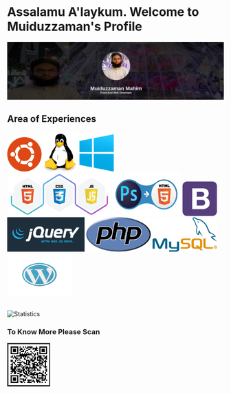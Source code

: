 # Assalamu A'laykum. Welcome to Muiduzzaman's Profile
<img src="images/myself.png"/>

## Area of Experiences
<img src="images/ub.png" width="80px" alt="ubuntu"/>   <img src="images/linux.png" width="80px" alt="linux"/>   <img src="images/win.png" width="80px" alt="win"/>
<br/>
<img src="images/hcj.png" width="240px" height="100px" alt="html-css-js"/>   <img src="images/psd.png" width="160px"  height="100px" alt="psd to html"/> <img src="images/b.png" width="80px"  height="80px" alt="bootstrap"/>   <img src="images/jq.png" width="180px"  height="80px" alt="jquery"/>   <img src="images/php.png" width="150px"  height="80px" alt="php"/>   <img src="images/msql.png" width="150px"  height="80px" alt="mysql"/>   <img src="images/wp.png" width="150px"  height="100px" alt="wp"/>

##
![Statistics](https://github-readme-stats.vercel.app/api?username=muiduzzaman-mahim&show_icons=true&hide_border=true)

### To Know More Please Scan
<img src="images/scan.png" width="100px"/>  


